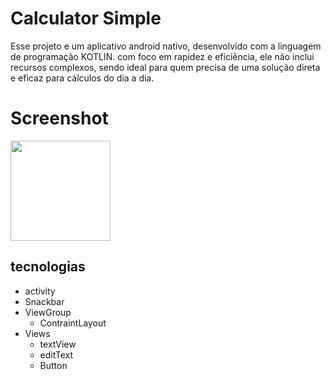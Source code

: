 # Calculator Simple
Esse projeto e um aplicativo android nativo, desenvolvido com a linguagem de programação KOTLIN. com foco em rapidez e eficiência, ele não inclui recursos complexos,
sendo ideal para quem precisa de uma solução direta e eficaz para cálculos do dia a dia.

# Screenshot
<img src= "https://github.com/user-attachments/assets/87e6ed71-26f4-46f7-ad53-79a102e68ee4" width= 160/>

## tecnologias
- activity
- Snackbar
- ViewGroup
  - ContraintLayout
- Views
  - textView
  - editText
  - Button
